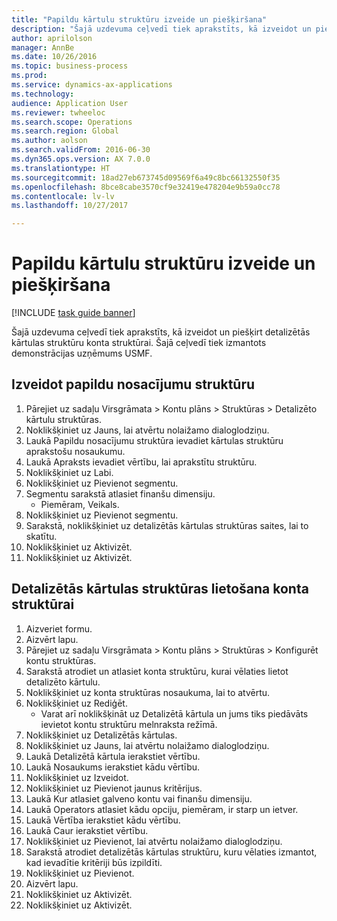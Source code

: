 ```yaml
--- 
title: "Papildu kārtulu struktūru izveide un piešķiršana"
description: "Šajā uzdevuma ceļvedī tiek aprakstīts, kā izveidot un piešķirt detalizētās kārtulas struktūru konta struktūrai."
author: aprilolson
manager: AnnBe
ms.date: 10/26/2016
ms.topic: business-process
ms.prod: 
ms.service: dynamics-ax-applications
ms.technology: 
audience: Application User
ms.reviewer: twheeloc
ms.search.scope: Operations
ms.search.region: Global
ms.author: aolson
ms.search.validFrom: 2016-06-30
ms.dyn365.ops.version: AX 7.0.0
ms.translationtype: HT
ms.sourcegitcommit: 18ad27eb673745d09569f6a49c8bc66132550f35
ms.openlocfilehash: 8bce8cabe3570cf9e32419e478204e9b59a0cc78
ms.contentlocale: lv-lv
ms.lasthandoff: 10/27/2017

---
```

# <a name="create-and-assign-advanced-rule-structures"></a>Papildu kārtulu struktūru izveide un piešķiršana

[!INCLUDE [task guide banner](../../includes/task-guide-banner.md)]

Šajā uzdevuma ceļvedī tiek aprakstīts, kā izveidot un piešķirt detalizētās kārtulas struktūru konta struktūrai. Šajā ceļvedī tiek izmantots demonstrācijas uzņēmums USMF.


## <a name="create-an-advanced-rule-structure"></a>Izveidot papildu nosacījumu struktūru
1. Pārejiet uz sadaļu Virsgrāmata > Kontu plāns > Struktūras > Detalizēto kārtulu struktūras.
2. Noklikšķiniet uz Jauns, lai atvērtu nolaižamo dialoglodziņu.
3. Laukā Papildu nosacījumu struktūra ievadiet kārtulas struktūru aprakstošu nosaukumu.
4. Laukā Apraksts ievadiet vērtību, lai aprakstītu struktūru.
5. Noklikšķiniet uz Labi.
6. Noklikšķiniet uz Pievienot segmentu.
7. Segmentu sarakstā atlasiet finanšu dimensiju.
    * Piemēram, Veikals.  
8. Noklikšķiniet uz Pievienot segmentu.
9. Sarakstā, noklikšķiniet uz detalizētās kārtulas struktūras saites, lai to skatītu.
10. Noklikšķiniet uz Aktivizēt.
11. Noklikšķiniet uz Aktivizēt.

## <a name="apply-an-advanced-rule-structure-to-an-account-structure"></a>Detalizētās kārtulas struktūras lietošana konta struktūrai
1. Aizveriet formu.
2. Aizvērt lapu.
3. Pārejiet uz sadaļu Virsgrāmata > Kontu plāns > Struktūras > Konfigurēt kontu struktūras.
4. Sarakstā atrodiet un atlasiet konta struktūru, kurai vēlaties lietot detalizēto kārtulu.
5. Noklikšķiniet uz konta struktūras nosaukuma, lai to atvērtu.
6. Noklikšķiniet uz Rediģēt.
    * Varat arī noklikšķināt uz Detalizētā kārtula un jums tiks piedāvāts ievietot kontu struktūru melnraksta režīmā.  
7. Noklikšķiniet uz Detalizētās kārtulas.
8. Noklikšķiniet uz Jauns, lai atvērtu nolaižamo dialoglodziņu.
9. Laukā Detalizētā kārtula ierakstiet vērtību.
10. Laukā Nosaukums ierakstiet kādu vērtību.
11. Noklikšķiniet uz Izveidot.
12. Noklikšķiniet uz Pievienot jaunus kritērijus.
13. Laukā Kur atlasiet galveno kontu vai finanšu dimensiju.
14. Laukā Operators atlasiet kādu opciju, piemēram, ir starp un ietver.
15. Laukā Vērtība ierakstiet kādu vērtību.
16. Laukā Caur ierakstiet vērtību.
17. Noklikšķiniet uz Pievienot, lai atvērtu nolaižamo dialoglodziņu.
18. Sarakstā atrodiet detalizētās kārtulas struktūru, kuru vēlaties izmantot, kad ievadītie kritēriji būs izpildīti.
19. Noklikšķiniet uz Pievienot.
20. Aizvērt lapu.
21. Noklikšķiniet uz Aktivizēt.
22. Noklikšķiniet uz Aktivizēt.


